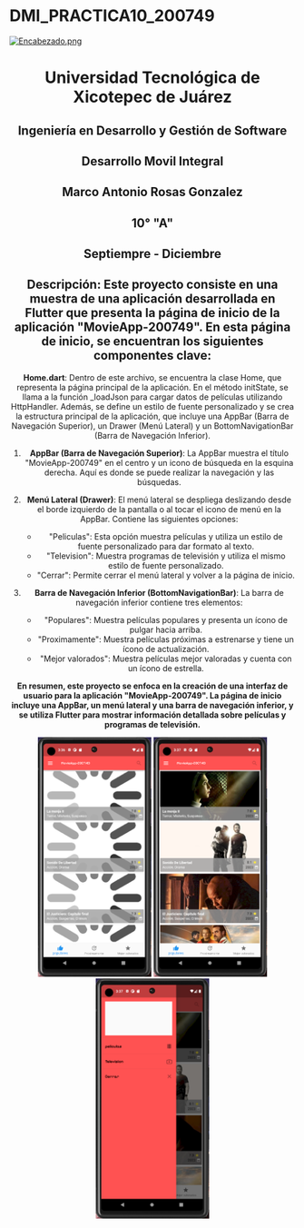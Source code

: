 # DMI_PRACTICA10_200749

[![Encabezado.png](https://i.postimg.cc/PJKtvHNC/Encabezado.png)](https://postimg.cc/K3kXCdPb)

<div align="center">
  
# Universidad Tecnológica de Xicotepec de Juárez

## Ingeniería en Desarrollo y Gestión de Software

## Desarrollo Movil Integral

## Marco Antonio Rosas Gonzalez
 
## 10° "A"

## Septiempre - Diciembre

## Descripción: Este proyecto consiste en una muestra de una aplicación desarrollada en Flutter que presenta la página de inicio de la aplicación "MovieApp-200749". En esta página de inicio, se encuentran los siguientes componentes clave:

**Home.dart**:
Dentro de este archivo, se encuentra la clase Home, que representa la página principal de la aplicación. En el método initState, se llama a la función _loadJson para cargar datos de películas utilizando HttpHandler. Además, se define un estilo de fuente personalizado y se crea la estructura principal de la aplicación, que incluye una AppBar (Barra de Navegación Superior), un Drawer (Menú Lateral) y un BottomNavigationBar (Barra de Navegación Inferior).

1. **AppBar (Barra de Navegación Superior)**:
   La AppBar muestra el título "MovieApp-200749" en el centro y un icono de búsqueda en la esquina derecha. Aquí es donde se puede realizar la navegación y las búsquedas.

2. **Menú Lateral (Drawer)**:
   El menú lateral se despliega deslizando desde el borde izquierdo de la pantalla o al tocar el icono de menú en la AppBar. Contiene las siguientes opciones:
   - "Peliculas": Esta opción muestra películas y utiliza un estilo de fuente personalizado para dar formato al texto.
   - "Television": Muestra programas de televisión y utiliza el mismo estilo de fuente personalizado.
   - "Cerrar": Permite cerrar el menú lateral y volver a la página de inicio.

3. **Barra de Navegación Inferior (BottomNavigationBar)**:
   La barra de navegación inferior contiene tres elementos:
   - "Populares": Muestra películas populares y presenta un ícono de pulgar hacia arriba.
   - "Proximamente": Muestra películas próximas a estrenarse y tiene un ícono de actualización.
   - "Mejor valorados": Muestra películas mejor valoradas y cuenta con un ícono de estrella.

**En resumen, este proyecto se enfoca en la creación de una interfaz de usuario para la aplicación "MovieApp-200749". La página de inicio incluye una AppBar, un menú lateral y una barra de navegación inferior, y se utiliza Flutter para mostrar información detallada sobre películas y programas de televisión.**


<p align="center">
<img src="./assets/1.png" width="200" alt="Captura de Pantalla 1">
<img src="./assets/2.png" width="200" alt="Captura de Pantalla 2">
<img src="./assets/3.png" width="200" alt="Captura de Pantalla 3">
</p>




&nbsp;
&nbsp;

&nbsp;
&nbsp;

<br>
<br>
